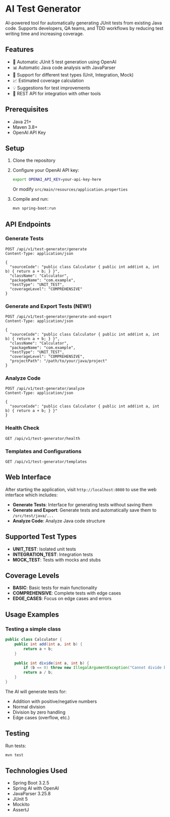 # AI Test Generator

AI-powered tool for automatically generating JUnit tests from existing Java code. Supports developers, QA teams, and TDD workflows by reducing test writing time and increasing coverage.

## Features

- 🤖 Automatic JUnit 5 test generation using OpenAI
- 📊 Automatic Java code analysis with JavaParser
- 🎯 Support for different test types (Unit, Integration, Mock)
- 📈 Estimated coverage calculation
- 💡 Suggestions for test improvements
- 🔧 REST API for integration with other tools

## Prerequisites

- Java 21+
- Maven 3.8+
- OpenAI API Key

## Setup

1. Clone the repository
2. Configure your OpenAI API key:
   ```bash
   export OPENAI_API_KEY=your-api-key-here
   ```
   Or modify `src/main/resources/application.properties`

3. Compile and run:
   ```bash
   mvn spring-boot:run
   ```

## API Endpoints

### Generate Tests
```http
POST /api/v1/test-generator/generate
Content-Type: application/json

{
  "sourceCode": "public class Calculator { public int add(int a, int b) { return a + b; } }",
  "className": "Calculator",
  "packageName": "com.example",
  "testType": "UNIT_TEST",
  "coverageLevel": "COMPREHENSIVE"
}
```

### Generate and Export Tests (NEW!)
```http
POST /api/v1/test-generator/generate-and-export
Content-Type: application/json

{
  "sourceCode": "public class Calculator { public int add(int a, int b) { return a + b; } }",
  "className": "Calculator",
  "packageName": "com.example",
  "testType": "UNIT_TEST",
  "coverageLevel": "COMPREHENSIVE",
  "projectPath": "/path/to/your/java/project"
}
```

### Analyze Code
```http
POST /api/v1/test-generator/analyze
Content-Type: application/json

{
  "sourceCode": "public class Calculator { public int add(int a, int b) { return a + b; } }"
}
```

### Health Check
```http
GET /api/v1/test-generator/health
```

### Templates and Configurations
```http
GET /api/v1/test-generator/templates
```

## Web Interface

After starting the application, visit `http://localhost:8080` to use the web interface which includes:

- **Generate Tests**: Interface for generating tests without saving them
- **Generate and Export**: Generate tests and automatically save them to `/src/test/java/...`
- **Analyze Code**: Analyze Java code structure

## Supported Test Types

- **UNIT_TEST**: Isolated unit tests
- **INTEGRATION_TEST**: Integration tests
- **MOCK_TEST**: Tests with mocks and stubs

## Coverage Levels

- **BASIC**: Basic tests for main functionality
- **COMPREHENSIVE**: Complete tests with edge cases
- **EDGE_CASES**: Focus on edge cases and errors

## Usage Examples

### Testing a simple class
```java
public class Calculator {
    public int add(int a, int b) {
        return a + b;
    }
    
    public int divide(int a, int b) {
        if (b == 0) throw new IllegalArgumentException("Cannot divide by zero");
        return a / b;
    }
}
```

The AI will generate tests for:
- Addition with positive/negative numbers
- Normal division
- Division by zero handling
- Edge cases (overflow, etc.)

## Testing

Run tests:
```bash
mvn test
```

## Technologies Used

- Spring Boot 3.2.5
- Spring AI with OpenAI
- JavaParser 3.25.8
- JUnit 5
- Mockito
- AssertJ
